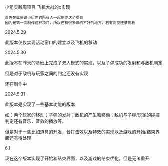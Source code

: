 小组实践周项目 飞机大战的c实现


	首先在此感谢小组内的所有人一起制作这个项目
	因为是第一次制作这种项目，所以还有很多做的不好的地方，若有高见还请赐教

2024.5.29

此版本仅仅实现活动窗口的建立以及飞机的移动



2024.5.30

此版本在昨天的基础上完成了双人模式的实现，以及子弹成功的发射和与敌机判定

但是对于敌机与玩家之间的判定还没有实现

还在制作中



2024.5.31

此版本是实现了一些基本功能的版本

如：两个玩家的移动；子弹的发射；敌机的产生和移动；敌机与子弹/玩家的碰撞判定还有音乐，音效的播放等。

但是对于一些比如道具的开发，音打击效以及特效的实现以及游戏的开始/结束界面还有待处理


6.1

现在这个版本实现了开始和结束界面，以及游戏的结束优化，但是无法重开
